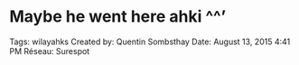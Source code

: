 # Maybe he went here ahki ^^’

Tags: wilayahks
Created by: Quentin Sombsthay
Date: August 13, 2015 4:41 PM
Réseau: Surespot